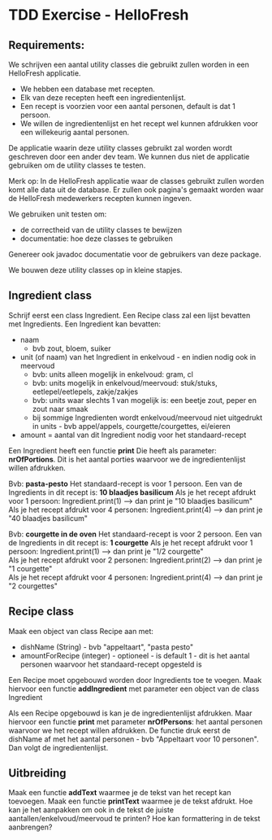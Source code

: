 # TDD Exercise - HelloFresh

## Requirements:

We schrijven een aantal utility classes die gebruikt zullen worden in een HelloFresh applicatie.

* We hebben een database met recepten.
* Elk van deze recepten heeft een ingredientenlijst.
* Een recept is voorzien voor een aantal personen, default is dat 1 persoon.
* We willen de ingredientenlijst en het recept wel kunnen afdrukken voor een willekeurig aantal personen.

De applicatie waarin deze utility classes gebruikt zal worden wordt geschreven door een ander dev team. We kunnen dus
niet de applicatie gebruiken om de utility classes te testen.

Merk op: In de HelloFresh applicatie waar de classes gebruikt zullen worden komt alle data uit de database.
Er zullen ook pagina's gemaakt worden waar de HelloFresh medewerkers recepten kunnen ingeven.   

We gebruiken unit testen om:

* de correctheid van de utility classes te bewijzen
* documentatie: hoe deze classes te gebruiken

Genereer ook javadoc documentatie voor de gebruikers van deze package.

We bouwen deze utility classes op in kleine stapjes.

## Ingredient class

Schrijf eerst een class Ingredient. Een Recipe class zal een lijst bevatten met Ingredients. Een Ingredient kan
bevatten:

* naam
  * bvb zout, bloem, suiker
* unit (of naam) van het Ingredient in enkelvoud - en indien nodig ook in meervoud
  * bvb: units alleen mogelijk in enkelvoud: gram, cl
  * bvb: units mogelijk in enkelvoud/meervoud: stuk/stuks, eetlepel/eetlepels, zakje/zakjes
  * bvb: units waar slechts 1 van mogelijk is: een beetje zout, peper en zout naar smaak
  * bij sommige Ingredienten wordt enkelvoud/meervoud niet uitgedrukt in units - bvb appel/appels,
    courgette/courgettes, ei/eieren
* amount = aantal van dit Ingredient nodig voor het standaard-recept

Een Ingredient heeft een functie **print**
Die heeft als parameter: **nrOfPortions**. 
Dit is het aantal porties waarvoor we de ingredientenlijst willen afdrukken. 

Bvb: **pasta-pesto** 
Het standaard-recept is voor 1 persoon. 
Een van de Ingredients in dit recept is: **10 blaadjes basilicum** 
Als je het recept afdrukt voor 1 persoon: Ingredient.print(1) --> dan print je "10 blaadjes basilicum"     
Als je het recept afdrukt voor 4 personen: Ingredient.print(4) --> dan print je "40 blaadjes basilicum"

Bvb: **courgette in de oven**
Het standaard-recept is voor 2 persoon.
Een van de Ingredients in dit recept is: **1 courgette**
Als je het recept afdrukt voor 1 persoon: Ingredient.print(1) --> dan print je "1/2 courgette"     
Als je het recept afdrukt voor 2 personen: Ingredient.print(2) --> dan print je "1 courgette"     
Als je het recept afdrukt voor 4 personen: Ingredient.print(4) --> dan print je "2 courgettes"


## Recipe class

Maak een object van class Recipe aan met: 
* dishName (String) - bvb "appeltaart", "pasta pesto" 
* amountForRecipe (integer) - optioneel - is default 1 - dit is het aantal personen waarvoor het standaard-recept opgesteld is

Een Recipe moet opgebouwd worden door Ingredients toe te voegen.
Maak hiervoor een functie **addIngredient** met parameter een object van de class Ingredient

Als een Recipe opgebouwd is kan je de ingredientenlijst afdrukken. 
Maar hiervoor een functie **print** met parameter **nrOfPersons**: het aantal personen waarvoor we het recept willen afdrukken. 
De functie druk eerst de dishName af met het aantal personen - bvb "Appeltaart voor 10 personen". 
Dan volgt de ingredientenlijst. 

## Uitbreiding 
Maak een functie **addText** waarmee je de tekst van het recept kan toevoegen. 
Maak een functie **printText** waarmee je de tekst afdrukt. 
Hoe kan je het aanpakken om ook in de tekst de juiste aantallen/enkelvoud/meervoud te printen? 
Hoe kan formattering in de tekst aanbrengen? 


